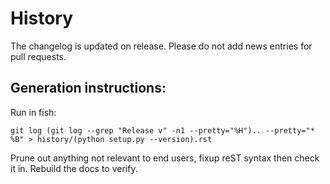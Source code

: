 # History

The changelog is updated on release.
Please do not add news entries for pull requests.

## Generation instructions:

Run in fish:

```fish
git log (git log --grep "Release v" -n1 --pretty="%H").. --pretty="* %B" > history/(python setup.py --version).rst
```

Prune out anything not relevant to end users, fixup reST syntax then check it
in.
Rebuild the docs to verify.
